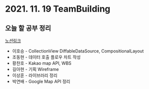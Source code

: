 # 2021. 11. 19 TeamBuilding

## 오늘 할 공부 정리
[노션링크](https://gookbobhenry.notion.site/0a88fe7878ab4774ba171e1c19979b13)
- 이호승 - CollectionView DiffableDataSource, CompositionalLayout
- 조동현 - 데이터 호출 플로우 차트 작성
- 황찬호 - Kakao map API, WBS
- 길아현 - 기획 Wireframe
- 이상훈 - 라이브러리 정리
- 박연배 - Google Map API 정리